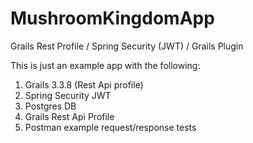 # MushroomKingdomApp
Grails Rest Profile / Spring Security (JWT) / Grails Plugin

This is just an example app with the following:

1. Grails 3.3.8 (Rest Api profile)
2. Spring Security JWT
3. Postgres DB
4. Grails Rest Api Profile
5. Postman example request/response tests
